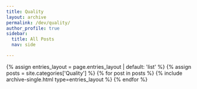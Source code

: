 ```yaml
---
title: Quality
layout: archive
permalink: /dev/quality/
author_profile: true
sidebar:
  title: All Posts
  nav: side

---
```


{% assign entries_layout = page.entries_layout | default: 'list' %}
{% assign posts = site.categories['Quality'] %}
{% for post in posts %} {% include archive-single.html type=entries_layout %} {% endfor %}